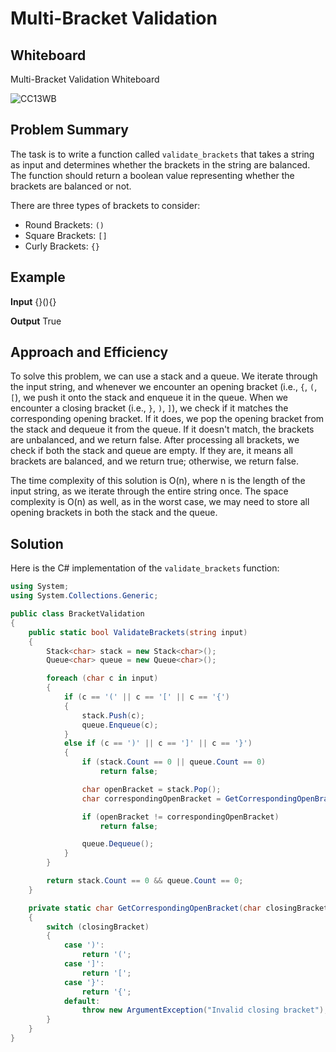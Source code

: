 # Multi-Bracket Validation

## Whiteboard
Multi-Bracket Validation Whiteboard

![CC13WB](./CC13/CC13WB)

## Problem Summary

The task is to write a function called `validate_brackets` that takes a string as input and determines whether the brackets in the string are balanced. The function should return a boolean value representing whether the brackets are balanced or not.

There are three types of brackets to consider:
- Round Brackets: `()`
- Square Brackets: `[]`
- Curly Brackets: `{}`

## Example

**Input**
{}(){}

**Output**
True


## Approach and Efficiency

To solve this problem, we can use a stack and a queue. We iterate through the input string, and whenever we encounter an opening bracket (i.e., `{`, `(`, `[`), we push it onto the stack and enqueue it in the queue. When we encounter a closing bracket (i.e., `}`, `)`, `]`), we check if it matches the corresponding opening bracket. If it does, we pop the opening bracket from the stack and dequeue it from the queue. If it doesn't match, the brackets are unbalanced, and we return false. After processing all brackets, we check if both the stack and queue are empty. If they are, it means all brackets are balanced, and we return true; otherwise, we return false.

The time complexity of this solution is O(n), where n is the length of the input string, as we iterate through the entire string once. The space complexity is O(n) as well, as in the worst case, we may need to store all opening brackets in both the stack and the queue.

## Solution

Here is the C# implementation of the `validate_brackets` function:

```csharp
using System;
using System.Collections.Generic;

public class BracketValidation
{
    public static bool ValidateBrackets(string input)
    {
        Stack<char> stack = new Stack<char>();
        Queue<char> queue = new Queue<char>();

        foreach (char c in input)
        {
            if (c == '(' || c == '[' || c == '{')
            {
                stack.Push(c);
                queue.Enqueue(c);
            }
            else if (c == ')' || c == ']' || c == '}')
            {
                if (stack.Count == 0 || queue.Count == 0)
                    return false;

                char openBracket = stack.Pop();
                char correspondingOpenBracket = GetCorrespondingOpenBracket(c);

                if (openBracket != correspondingOpenBracket)
                    return false;

                queue.Dequeue();
            }
        }

        return stack.Count == 0 && queue.Count == 0;
    }

    private static char GetCorrespondingOpenBracket(char closingBracket)
    {
        switch (closingBracket)
        {
            case ')':
                return '(';
            case ']':
                return '[';
            case '}':
                return '{';
            default:
                throw new ArgumentException("Invalid closing bracket");
        }
    }
}


